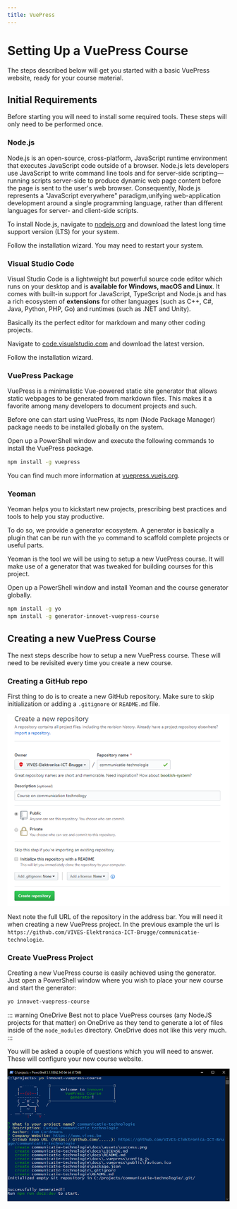```yaml
---
title: VuePress
---
```


# Setting Up a VuePress Course

The steps described below will get you started with a basic VuePress website, ready for your course material.

## Initial Requirements

Before starting you will need to install some required tools. These steps will only need to be performed once.

### Node.js

Node.js is an open-source, cross-platform, JavaScript runtime environment that executes JavaScript code outside of a browser. Node.js lets developers use JavaScript to write command line tools and for server-side scripting—running scripts server-side to produce dynamic web page content before the page is sent to the user's web browser. Consequently, Node.js represents a "JavaScript everywhere" paradigm,unifying web-application development around a single programming language, rather than different languages for server- and client-side scripts.

To install Node.js, navigate to [nodejs.org](https://nodejs.org) and download the latest long time support version (LTS) for your system.

Follow the installation wizard. You may need to restart your system.

### Visual Studio Code

Visual Studio Code is a lightweight but powerful source code editor which runs on your desktop and is **available for Windows, macOS and Linux**. It comes with built-in support for JavaScript, TypeScript and Node.js and has a rich ecosystem of **extensions** for other languages (such as C++, C#, Java, Python, PHP, Go) and runtimes (such as .NET and Unity).

Basically its the perfect editor for markdown and many other coding projects.

Navigate to [code.visualstudio.com](https://code.visualstudio.com/) and download the latest version.

Follow the installation wizard.

### VuePress Package

VuePress is a minimalistic Vue-powered static site generator that allows static webpages to be generated from markdown files. This makes it a favorite among many developers to document projects and such.

Before one can start using VuePress, its npm (Node Package Manager) package needs to be installed globally on the system.

Open up a PowerShell window and execute the following commands to install the VuePress package.

```bash
npm install -g vuepress
```

You can find much more information at [vuepress.vuejs.org](https://vuepress.vuejs.org).

### Yeoman

Yeoman helps you to kickstart new projects, prescribing best practices and tools to help you stay productive.

To do so, we provide a generator ecosystem. A generator is basically a plugin that can be run with the `yo` command to scaffold complete projects or useful parts.

Yeoman is the tool we will be using to setup a new VuePress course. It will make use of a generator that was tweaked for building courses for this project.

Open up a PowerShell window and install Yeoman and the course generator globally.

```bash
npm install -g yo
npm install -g generator-innovet-vuepress-course
```

## Creating a new VuePress Course

The next steps describe how to setup a new VuePress course. These will need to be revisited every time you create a new course.

### Creating a GitHub repo

First thing to do is to create a new GitHub repository. Make sure to skip initialization or adding a `.gitignore` or `README.md` file.

![New Repository](./assets/new_repo.png)

Next note the full URL of the repository in the address bar. You will need it when creating a new VuePress project. In the previous example the url is `https://github.com/VIVES-Elektronica-ICT-Brugge/communicatie-technologie`.

### Create VuePress Project

Creating a new VuePress course is easily achieved using the generator. Just open a PowerShell window where you wish to place your new course and start the generator:

```bash
yo innovet-vuepress-course
```

::: warning OneDrive
Best not to place VuePress courses (any NodeJS projects for that matter) on OneDrive as they tend to generate a lot of files inside of the `node_modules` directory. OneDrive does not like this very much.
:::

You will be asked a couple of questions which you will need to answer. These will configure your new course website.

![Project Successfully Generated](./assets/new_course_using_generator.png)
